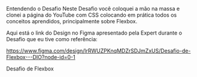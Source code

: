 Entendendo o Desafio
Neste Desafio você coloquei a mão na massa e clonei a página do YouTube com CSS colocando em prática todos os conceitos aprendidos, principalmente sobre Flexbox.

 
Aqui está o link do Design no Figma apresentado pela Expert durante o Desafio que eu tive como referência:

https://www.figma.com/design/lrRWUZPKnqMDZrSDJmZxUS/Desafio-de-Flexbox---DIO?node-id=0-1

Desafio de Flexbox

 
